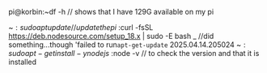 pi@korbin:~df -h // shows that I have 129G available on my pi

~$: sudo apt update // update the pi
~$:curl -fsSL https://deb.nodesource.com/setup_18.x | sudo -E bash _ //did something...though 'failed to run`apt-get-update` 2025.04.14.205024
~$:sudo apt-get install -y nodejs
~$:node -v // to check the version and that it is installed

